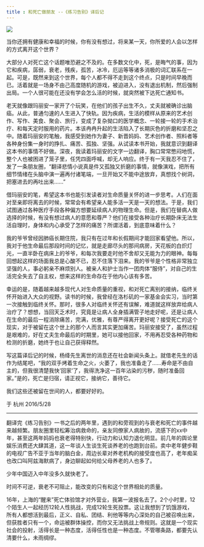 ```yaml
---
title : 和死亡做朋友 --《练习告别》译后记
---
```


<img src="{{site.filePath.image}}/memoir.jpg" />当你还拥有健康和幸福的时候，你有没有想过，将来某一天，你所爱的人会以怎样的方式离开这个世界？大部分人对死亡这个话题唯恐避之不及的。在多数文化中，死，是晦气的事，因为它和疾病，孱弱，衰老，残疾，孤苦，冰冷，厄运等等诸多消极的词汇联系在一起。可是，既然来到这个世界，每个人都不得不走到这个终点，只是时间早晚而已。活着就是一场身不由己高度随机的游戏，被迫进入，没有退出机制，然后强制出局。一个人很可能在还没有学会怎么活的时候，就突然被下达死亡通知书。

老天就像跟玛丽安一家开了个玩笑，在他们的孩子出生不久，丈夫就被确诊出脑癌。从此，普通匀速的人生进入了快轨。因为疾病，生活的模样从原来的艺术创作、写作、美食、聚会、旅行，变成了复杂拗口的医学概念、一轮接一轮的手术治疗、和每天定时服用的药片。本该冉冉升起的生活陷入了长期灰色的折磨和坚忍之中。随着玛丽安的笔触，我感受到她作为妻子、新晋妈妈、艺术创作者、照料者等各种身份集一身时的挣扎、痛苦、孤独、坚强。从试读本书开始，我就意识到翻译这本书的事情不好做。深夜，我读着玛丽安的文字一边翻译，胸口常常憋闷地慌，整个人也被困进了笼子里，任凭四面呼喊，却无人响应。终于有一天我忍不住了，发了一条朋友圈，“翻译悲情小说真是件又孤独又折磨的事情，就像演戏，把所有细节情绪在头脑中演一遍再付诸笔端，一旦开始又不能中途放弃，真想找个树洞，把塞进去的再吐出来……”借玛丽安的笔，希望这本书也能引发读者对生命质量关怀的进一步思考。人们在面对至亲即将离去的时候，常常会有希望亲人能多活一天是一天的想法。于是，我们试图通过各种医疗手段各种偏方想要延续病人的物理生命。但是，我们在替病人做选择的时候，有没有想过病人的意愿和尊严？他们在接受各种治疗长期卧床无法生活自理时，身体和内心承受了怎样的痛苦？所谓活着，到底意味着什么？  
我的爷爷曾经因肺癌长期住院，我只有在过年和长假期间才能回家看望他。所以，我对于他生命最后那段时间的记忆，就是走廊尽头的那间病房，天花板的白炽灯光，一直半卧在病床上的爷爷，和每次我要走时他不舍却又无能为力的眼神。每每回想起这样的场面我总是心酸不已，忍不住落下泪来。我的爷爷是个性格非常独立坚强的人，事必躬亲不麻烦别人。被亲人和护士当作一团肉体“服侍”，对自己的生活完全失去了自主权，想来这样的生命存在于他内心该有多苦。  
幸运的是，随着越来越多现代人对生命质量的重视，和对死亡离别的接纳，临终关怀开始进入大众的视野。读书的时候，我曾经在洛杉矶的一家基金会实习，当时第一次接触到临终关怀。那时，很多人对临终关怀还有误解，难道就这样放弃给病人治疗了？想想，当回天乏术时，究竟是让病人全身插满管子地走好呢，还是让病人在生命的最后一程消除痛苦，完满，优雅，有尊严得离开更好呢？接受死亡的这个现实，对于被留在这个世上的那个人而言其实更加痛苦。玛丽安接受了，虽然过程是艰难的，好在丈夫生命最后的时期里，她可以接他回家，不用再忍受各种药物和检测的折磨，她终于也让自己获得释然。  
写这篇译后记的时候，杨绛先生离世的消息还在社会新闻头条上。就借老先生的话作为结尾吧，“我的双手烤着生命之火，火萎了，我也准备走了……寿命是不由自主的，但我很清楚我快’回家’了，我得洗净这一百年沾染的污秽，随时准备回家。”是的，死亡是归宿，请正视它，接纳它，善待它。我们这些还被留在世间的人，都要好好的。于 杭州2016/5/28
------------
翻译完《练习告别》一书之后的两年里，遇到的和旁观到的与衰老和死亡的事件越来越频繁。朋友圈里轻松筹治病救命的，亲友同僚家人病故的，流感下的xx中年，甚至这两年妈妈也衰老得特别快，行动力和认知力退化明显。前几年的舆论里娱乐消费还大肆其道，这一年谈人生谈生死谈养老的也跑到台前。卖中老年健步鞋的电视广告不亚于当年的脑白金，周边长辈对养老机构的接受度也高了，老年痴呆也改口叫阿兹海默病了，身边聊起如何给父母养老的人也多了。  

少年中国迈入中年没多久就快老了。

时间不可逆，衰老不可阻止，能改变的只有和这个世界相处的质量。

16年，上海的“醒来”死亡体验馆才对外营业，我第一波报名去了。2个小时里，12个陌生人一起经历12轮人性挑战，完成12轮生死投票。这让我想到了饥饿游戏，所有人都想活到最后，正义、自私、团结、利他等等内心深处的自己被召唤出来，但获胜者只有一个，命运被群体操控，而你又无法挑战上帝规则。这就是一个现实社会的投射，活得长是一种态度，活得任性也是一种态度。不管哪条路，都要先认清要什么，未雨绸缪。

